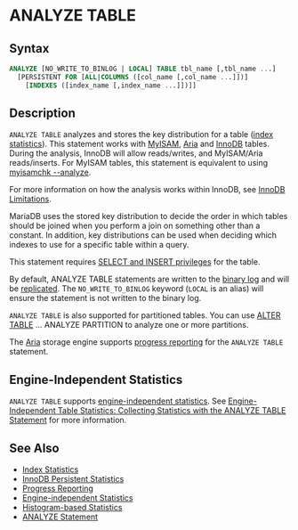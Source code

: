 # ANALYZE TABLE

## Syntax

```sql
ANALYZE [NO_WRITE_TO_BINLOG | LOCAL] TABLE tbl_name [,tbl_name ...] 
  [PERSISTENT FOR [ALL|COLUMNS ([col_name [,col_name ...]])] 
    [INDEXES ([index_name [,index_name ...]])]]           
```

## Description

`ANALYZE TABLE` analyzes and stores the key distribution for a
table ([index statistics](/replication/optimization-and-tuning/optimization-and-indexes/index-statistics/)). This statement works with [MyISAM](/kb/en/myisam/), [Aria](/columns-storage-engines-and-plugins/storage-engines/aria/) and [InnoDB](/columns-storage-engines-and-plugins/storage-engines/innodb/) tables. During the analysis, InnoDB will allow reads/writes, and MyISAM/Aria reads/inserts. For MyISAM tables, this statement is equivalent to using [myisamchk --analyze](/clients-utilities/myisam-clients-and-utilities/myisamchk/).

For more information on how the analysis works within InnoDB, see
[InnoDB Limitations](/kb/en/innodb-limitations/#table-analysis).

MariaDB uses the stored key distribution to decide the order in which
tables should be joined when you perform a join on something other than
a constant. In addition, key distributions can be used when deciding
which indexes to use for a specific table within a query.

This statement requires [SELECT and INSERT privileges](/sql-statements-structure/sql-statements/account-management-sql-commands/grant/) for the table.

By default, ANALYZE TABLE statements are written to the [binary log](/mariadb-administration/server-monitoring-logs/binary-log/) and will be [replicated](/replication/). The `NO_WRITE_TO_BINLOG` keyword (`LOCAL` is an alias) will ensure the statement is not written to the binary log.

`ANALYZE TABLE` is also supported for partitioned tables. You
can use [ALTER TABLE](/sql-statements-structure/sql-statements/data-definition/alter/alter-table/) ... ANALYZE PARTITION to analyze one or
more partitions.

The [Aria](/columns-storage-engines-and-plugins/storage-engines/aria/) storage engine supports [progress reporting](/kb/en/progress-reporting/) for the `ANALYZE TABLE` statement.

## Engine-Independent Statistics

`ANALYZE TABLE` supports [engine-independent statistics](/replication/optimization-and-tuning/query-optimizations/statistics-for-optimizing-queries/engine-independent-table-statistics/). See [Engine-Independent Table Statistics: Collecting Statistics with the ANALYZE TABLE Statement](/kb/en/engine-independent-table-statistics/#collecting-statistics-with-the-analyze-table-statement) for more information.

## See Also

- [Index Statistics](/replication/optimization-and-tuning/optimization-and-indexes/index-statistics/)
- [InnoDB Persistent Statistics](/replication/optimization-and-tuning/query-optimizations/statistics-for-optimizing-queries/innodb-persistent-statistics/)
- [Progress Reporting](/kb/en/progress-reporting/)
- [Engine-independent Statistics](/replication/optimization-and-tuning/query-optimizations/statistics-for-optimizing-queries/engine-independent-table-statistics/)
- [Histogram-based Statistics](/replication/optimization-and-tuning/query-optimizations/statistics-for-optimizing-queries/histogram-based-statistics/)
- [ANALYZE Statement](/sql-statements-structure/sql-statements/administrative-sql-statements/analyze-and-explain-statements/analyze-statement/)
